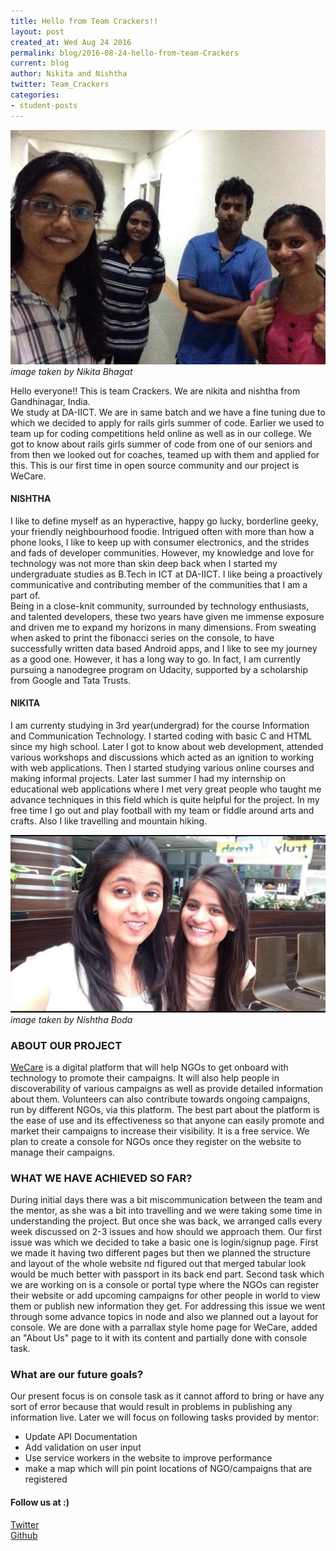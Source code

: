 ```yaml
---
title: Hello from Team Crackers!!
layout: post
created_at: Wed Aug 24 2016
permalink: blog/2016-08-24-hello-from-team-Crackers
current: blog
author: Nikita and Nishtha
twitter: Team_Crackers
categories:
- student-posts
---
```


![Team Crackers](/img/blog/2016/teamCrackers1.jpg)   
*image taken by Nikita Bhagat* 

Hello everyone!!
This is team Crackers. We are nikita and nishtha from Gandhinagar, India.  
We study at DA-IICT. We are in same batch and we have a fine tuning due to which we decided to apply for rails girls summer of code. Earlier we used to team up for coding competitions held online as well as in our college. We got to know about rails girls summer of code from one of our seniors and from then we looked out for coaches, teamed up with them and applied for this. This is our first time in open source community and our project is WeCare. 


#### **NISHTHA**
I like to define myself as an hyperactive, happy go lucky, borderline geeky, your friendly neighbourhood foodie. Intrigued often with more than how a phone looks, I like to keep up with consumer electronics, and the strides and fads of developer communities. However, my knowledge and love for technology was not more than skin deep back when I started my undergraduate studies as B.Tech in ICT at DA-IICT. I like being a proactively communicative and contributing member of the communities that I am a part of.  
Being in a close-knit community, surrounded by technology enthusiasts, and talented developers, these two years have given me immense exposure and driven me to expand my horizons in many dimensions. From sweating when asked to print the fibonacci series on the console, to have successfully written data based Android apps, and I like to see my journey as a good one. However, it has a long way to go. In fact, I am currently pursuing a nanodegree program on Udacity, supported by a scholarship from Google and Tata Trusts.


#### **NIKITA**
I am currenty studying in 3rd year(undergrad) for the course Information and Communication Technology. I started coding with basic C and HTML since my high school. Later I got to know about web development, attended various workshops and discussions which acted as an ignition to working with web applications. Then I started studying various online courses and making informal projects. Later last summer I had my internship on educational web applications where I met very great people who taught me advance techniques in this field which is quite helpful for the project. In my free time I go out and play football with my team or fiddle around arts and crafts. Also I like travelling and mountain hiking.

![Team Crackers](/img/blog/2016/teamCrackers2.jpg)
*image taken by Nishtha Boda*

### **ABOUT OUR PROJECT**

[WeCare](https://github.com/hkasera/WeCare) is a digital platform that will help NGOs to get onboard with technology to promote their campaigns. It will also help people in discoverability of various campaigns as well as provide detailed information about them. Volunteers can also contribute towards ongoing campaigns, run by different NGOs, via this platform. The best part about the platform is the ease of use and its effectiveness so that anyone can easily promote and market their campaigns to increase their visibility. It is a free service. We plan to create a console for NGOs once they register on the website to manage their campaigns.

### **WHAT WE HAVE ACHIEVED SO FAR?**

During initial days there was a bit miscommunication between the team and the mentor, as she was a bit into travelling and we were taking some time in understanding the project. But once she was back, we arranged calls every week discussed on 2-3 issues and how should we approach them. Our first issue was which we decided to take a basic one is login/signup page. First we made it having two different pages but then we planned the structure and layout of the whole website nd figured out that merged tabular look would be much better with passport in its back end part. Second task which we are working on is a console or portal type where the NGOs can register their website or add upcoming campaigns for other people in world to view them or publish new information they get. For addressing this issue we went through some advance topics in node and also we planned out a layout for console. We are done with a parrallax style home page for WeCare, added an "About Us" page to it with its content and partially done with console task.


### **What are our future goals?**

Our present focus is on console task as it cannot afford to bring or have any sort of error because that would result in problems in publishing any information live. Later we will focus on following tasks provided by mentor:

* Update API Documentation
* Add validation on user input
* Use service workers in the website to improve performance
* make a map which will pin point locations of NGO/campaigns that are registered


#### **Follow us at :)**

[Twitter](https://twitter.com/Team_crackers)  
[Github](https://github.com/TeamCrackersRgsoc)